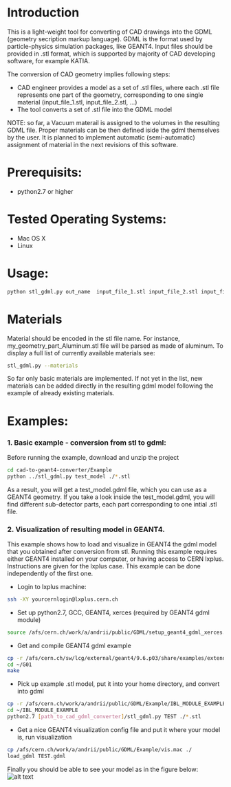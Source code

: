 # Introduction

This is a light-weight tool for converting of CAD drawings into the GDML (geometry secription markup language). GDML is the format used by particle-physics simulation packages, like GEANT4. Input files should be provided in .stl format, which is supported by majority of CAD developing software, for example KATIA. 

The conversion of CAD geometry implies following steps: 
 - CAD engineer provides a model as a set of .stl files, where each .stl file represents one part of the geometry, corresponding to one single material (input_file_1.stl, input_file_2.stl, ...)
 - The tool converts a set of .stl file into the GDML model
  

NOTE: so far, a Vacuum materail is assigned to the volumes in the resulting GDML file. Proper materials can be then defined iside the gdml themselves by the user. It is planned to implement automatic (semi-automatic) assignment of material in the next revisions of this software.

# Prerequisits:
 - python2.7 or higher 

# Tested Operating Systems: 
 - Mac OS X
 - Linux

# Usage: 
```bash
python stl_gdml.py out_name  input_file_1.stl input_file_2.stl input_file_N.stl
```
# Materials

Material should be encoded in the stl file name. For instance, my_geometry_part_Aluminum.stl file will be parsed as made of aluminum. To display a full list of currently available materials see:
```bash
stl_gdml.py --materials 
```
So far only basic materials are implemented. If not yet in the list, new materials can be added directly in the resulting gdml model following the example of already existing materials.


# Examples:

### 1. Basic example - conversion from stl to gdml: 
Before running the example, download and unzip the project
```bash
cd cad-to-geant4-converter/Example
python ../stl_gdml.py test_model ./*.stl 
```

As a result, you will get a test_model.gdml file, which you can use as a GEANT4 geometry. If you take a look inside the test_model.gdml, you will find different sub-detector parts, each part corresponding to one intial .stl file.

### 2. Visualization of resulting model in GEANT4. 

This example shows how to load and visualize in GEANT4 the gdml model that you obtained after conversion from stl. Running this example requires either GEANT4 installed on your computer, or having access to CERN lxplus. Instructions are given for the lxplus case. This example can be done independently of the first one.

 - Login to lxplus machine:
 ```bash
 ssh -XY yourcernlogin@lxplus.cern.ch
 ```
 
 - Set up python2.7, GCC, GEANT4, xerces (required by GEANT4 gdml module) 
 ```bash
 source /afs/cern.ch/work/a/andrii/public/GDML/setup_geant4_gdml_xerces.sh
 ```
 
 - Get and compile GEANT4 gdml example
 ```bash
 cp -r /afs/cern.ch/sw/lcg/external/geant4/9.6.p03/share/examples/extended/persistency/gdml/G01 ~/
 cd ~/G01
 make
 ```
 
 - Pick up example .stl model, put it into your home directory, and convert into gdml
 ```bash
 cp -r /afs/cern.ch/work/a/andrii/public/GDML/Example/IBL_MODULE_EXAMPLE ~/
 cd ~/IBL_MODULE_EXAMPLE
 python2.7 [path_to_cad_gdml_converter]/stl_gdml.py TEST ./*.stl
 ```
 
 - Get a nice GEANT4 visualization config file and put it where your model is, run visualization
 ```bash
 cp /afs/cern.ch/work/a/andrii/public/GDML/Example/vis.mac ./
 load_gdml TEST.gdml 
 ```
Finally you should be able to see your model as in the figure below:
![alt text](https://github.com/tihonav/cad-to-geant4-converter/blob/master/Data/VisualizationExample.png "Logo Title Text 1")

